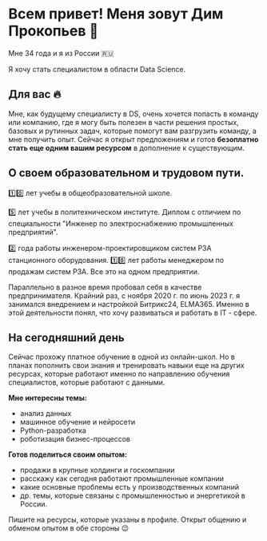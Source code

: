 # Всем привет! Меня зовут Дим Прокопьев 👋

Мне 34 года и я из России :ru:

Я хочу стать специалистом в области Data Science.

## Для вас :fire:

Мне, как будущему специалисту в DS, очень хочется попасть в команду или компанию, где я могу быть полезен в части решения простых, базовых и рутинных задач, которые помогут вам разгрузить команду, а мне получить опыт. Сейчас я открыт предложениям и готов **безоплатно стать еще одним вашим ресурсом** в дополнение к существующим.

## О своем образовательном и трудовом пути.
1️⃣0️⃣ лет учебы в общеобразовательной школе.

5️⃣ лет учебы в политехническом институте. Диплом с отличием по специальности "Инженер по электроснабжению промышленных предприятий".

2️⃣ года работы инженером-проектировщиком систем РЗА станционного оборудования. 1️⃣0️⃣ лет работы менеджером по продажам систем РЗА. Все это на одном предприятии.

Параллельно в разное время пробовал себя в качестве предпринимателя. Крайний раз, с ноября 2020 г. по июнь 2023 г. я занимался внедрением и настройкой Битрикс24, ELMA365. Именно в этой деятельности понял, что хочу развиваться и работать в IT - сфере. 

## На сегодняшний день

Сейчас прохожу платное обучение в одной из онлайн-школ. Но в планах пополнить свои знания и тренировать навыки еще на других ресурсах, которые работают именно по направлению обучения специалистов, которые работают с данными.

**Мне интересны темы:**
* анализ данных
* машинное обучение и нейросети
* Python-разработка
* роботизация бизнес-процессов

**Готов поделиться своим опытом:**
* продажи в крупные холдинги и госкомпании
* расскажу как сегодня работают промышленные компании
* какие основные проблемы есть у производственных компаний
* др. темы, которые связаны с промышленностью и энергетикой в России.

Пишите на ресурсы, которые указаны в профиле. Открыт общению и обменом опытом в обе стороны :wink:
